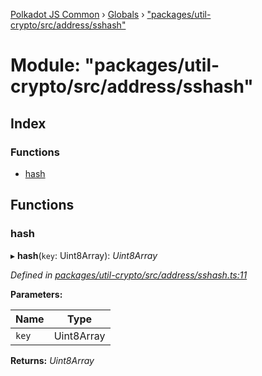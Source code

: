 [Polkadot JS Common](../README.md) › [Globals](../globals.md) › ["packages/util-crypto/src/address/sshash"](_packages_util_crypto_src_address_sshash_.md)

# Module: "packages/util-crypto/src/address/sshash"

## Index

### Functions

* [hash](_packages_util_crypto_src_address_sshash_.md#hash)

## Functions

###  hash

▸ **hash**(`key`: Uint8Array): *Uint8Array*

*Defined in [packages/util-crypto/src/address/sshash.ts:11](https://github.com/polkadot-js/common/blob/37d1bcb6e/packages/util-crypto/src/address/sshash.ts#L11)*

**Parameters:**

Name | Type |
------ | ------ |
`key` | Uint8Array |

**Returns:** *Uint8Array*

